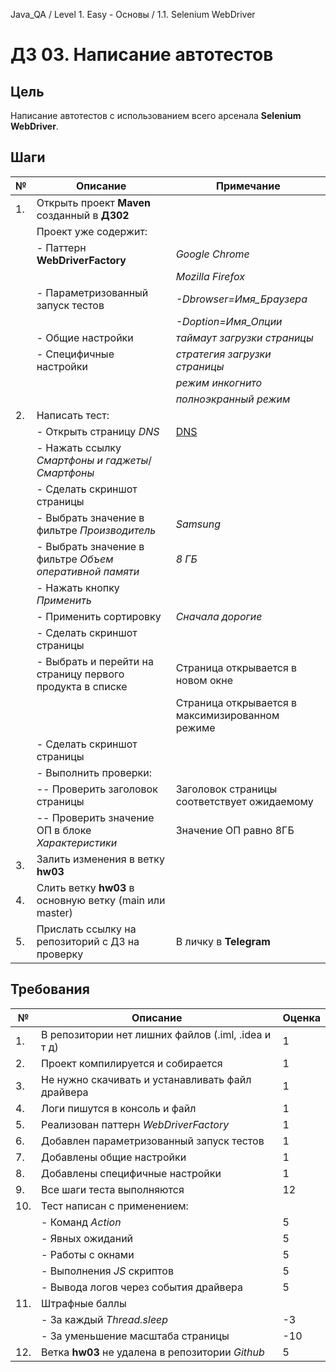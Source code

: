 Java_QA / Level 1. Easy - Основы / 1.1. Selenium WebDriver

# ДЗ 03. Написание автотестов

## Цель

Написание автотестов с использованием всего арсенала **Selenium WebDriver**.

## Шаги

| №   | Описание                                                     | Примечание                                       |
|-----|--------------------------------------------------------------|--------------------------------------------------|
|  1. | Открыть проект **Maven** созданный в **ДЗ02**                |                                                  | 
|     | Проект уже содержит:                                         |                                                  |
|     | - Паттерн **WebDriverFactory**                               | *Google Chrome*                                  |
|     |                                                              | *Mozilla Firefox*                                |
|     | - Параметризованный запуск тестов                            | *-Dbrowser=Имя_Браузера*                         |
|     |                                                              | *-Doption=Имя_Опции*                             |
|     | - Общие настройки                                            | *таймаут загрузки страницы*                      |
|     | - Специфичные настройки                                      | *стратегия загрузки страницы*                    |
|     |                                                              | *режим инкогнито*                                |
|     |                                                              | *полноэкранный режим*                            |
|  2. | Написать тест:                                               |                                                  |
|     | - Открыть страницу *DNS*                                     | [DNS](https://www.dns-shop.ru/)                  |
|     | - Нажать ссылку *Смартфоны и гаджеты*/*Смартфоны*            |                                                  |
|     | - Сделать скриншот страницы                                  |                                                  |
|     | - Выбрать значение в фильтре *Производитель*                 | *Samsung*                                        |
|     | - Выбрать значение в фильтре *Объем оперативной памяти*      | *8 ГБ*                                           |
|     | - Нажать кнопку *Применить*                                  |                                                  |
|     | - Применить сортировку                                       | *Сначала дорогие*                                |
|     | - Сделать скриншот страницы                                  |                                                  |
|     | - Выбрать и перейти на страницу первого продукта в списке    | Страница открывается в новом окне                |
|     |                                                              | Страница открывается в максимизированном режиме  |
|     | - Сделать скриншот страницы                                  |                                                  |
|     | - Выполнить проверки:                                        |                                                  |
|     | -- Проверить заголовок страницы                              | Заголовок страницы соответствует ожидаемому      |
|     | -- Проверить значение ОП в блоке *Характеристики*            | Значение ОП равно 8ГБ                            |
|  3. | Залить изменения в ветку **hw03**                            |                                                  |
|  4. | Слить ветку **hw03** в основную ветку (main или master)      |                                                  |
|  5. | Прислать ссылку на репозиторий с ДЗ на проверку              | В личку в **Telegram**                           |

## Требования

| №   | Описание                                                          | Оценка  |
|-----|-------------------------------------------------------------------|---------|
|  1. | В репозитории нет лишних файлов (.iml, .idea и т д)               | 1       |
|  2. | Проект компилируется и собирается                                 | 1       |
|  3. | Не нужно скачивать и устанавливать файл драйвера                  | 1       |
|  4. | Логи пишутся в консоль и файл                                     | 1       |
|  5. | Реализован паттерн *WebDriverFactory*                             | 1       |
|  6. | Добавлен параметризованный запуск тестов                          | 1       |
|  7. | Добавлены общие настройки                                         | 1       |
|  8. | Добавлены специфичные настройки                                   | 1       |
|  9. | Все шаги теста выполняются                                        | 12      |
| 10. | Тест написан с применением:                                       |         |
|     | - Команд *Action*                                                 | 5       |
|     | - Явных ожиданий                                                  | 5       |
|     | - Работы с окнами                                                 | 5       |
|     | - Выполнения *JS* скриптов                                        | 5       |
|     | - Вывода логов через события драйвера                             | 5       |
| 11. | Штрафные баллы                                                    |         |
|     | - За каждый *Thread.sleep*                                        | -3      |
|     | - За уменьшение масштаба страницы                                 | -10     |
| 12. | Ветка **hw03** не удалена в репозитории *Github*                  | 5       |

